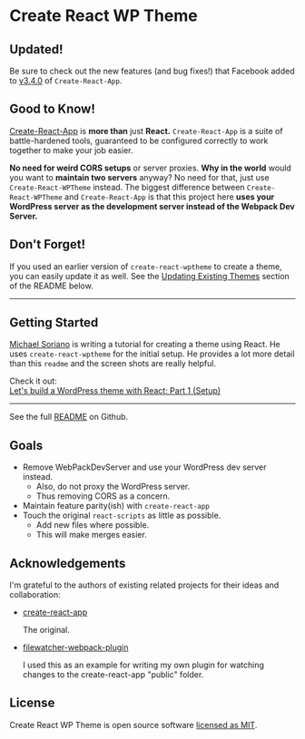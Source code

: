 # Create React WP Theme

## Updated!

Be sure to check out the new features (and bug fixes!) that Facebook added to [v3.4.0](https://github.com/facebook/create-react-app/releases/tag/v3.4.0) of `Create-React-App`.

## Good to Know!

[Create-React-App](https://create-react-app.dev/) is **more than** just **React.** `Create-React-App` is a suite of battle-hardened tools, guaranteed to be configured correctly to work together to make your job easier.

**No need for weird CORS setups** or server proxies. **Why in the world** would you want to **maintain two servers** anyway? No need for that, just use `Create-React-WPTheme` instead. The biggest difference between `Create-React-WPTheme` and `Create-React-App` is that this project here **uses your WordPress server as the development server instead of the Webpack Dev Server.**

## Don't Forget!

If you used an earlier version of `create-react-wptheme` to create a theme, you can easily update it as well. See the [Updating Existing Themes](https://github.com/devloco/create-react-wptheme#updating-existing-themes) section of the README below.

---

## Getting Started

[Michael Soriano](https://github.com/michaelsoriano) is writing a tutorial for creating a theme using React. He uses `create-react-wptheme` for the initial setup. He provides a lot more detail than this `readme` and the screen shots are really helpful.

Check it out:
<br>
[Let's build a WordPress theme with React: Part 1 (Setup)](http://michaelsoriano.com/wordpress-theme-react-part-1-setup/)

---

See the full [README](https://github.com/devloco/create-react-wptheme) on Github.

## Goals

-   Remove WebPackDevServer and use your WordPress dev server instead.
    -   Also, do not proxy the WordPress server.
    -   Thus removing CORS as a concern.
-   Maintain feature parity(ish) with `create-react-app`
-   Touch the original `react-scripts` as little as possible.
    -   Add new files where possible.
    -   This will make merges easier.

## Acknowledgements

I'm grateful to the authors of existing related projects for their ideas and collaboration:

-   [create-react-app](https://github.com/facebook/create-react-app)

    The original.

-   [filewatcher-webpack-plugin](https://www.npmjs.com/package/filewatcher-webpack-plugin)

    I used this as an example for writing my own plugin for watching changes to the create-react-app "public" folder.

## License

Create React WP Theme is open source software [licensed as MIT](https://github.com/devloco/create-react-wptheme/blob/master/LICENSE).
